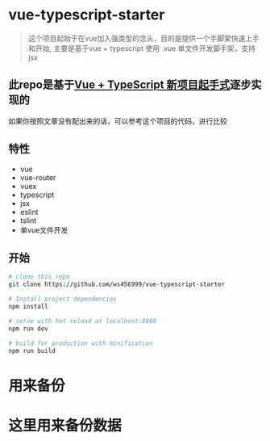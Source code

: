 # vue-typescript-starter

> 这个项目起始于在vue加入强类型的念头，目的是提供一个手脚架快速上手和开始, 主要是基于vue + typescript 使用 .vue 单文件开发脚手架，支持jsx

## 此repo是基于[Vue + TypeScript 新项目起手式](https://juejin.im/post/59f29d28518825549f7260b6)逐步实现的

如果你按照文章没有配出来的话，可以参考这个项目的代码，进行比较

## 特性
- vue
- vue-router
- vuex
- typescript
- jsx
- eslint
- tslint
- 单vue文件开发

## 开始

``` bash
# clone this repo
git clone https://github.com/ws456999/vue-typescript-starter

# Install project dependencies
npm install

# serve with hot reload at localhost:8080
npm run dev

# build for production with minification
npm run build

```
# 用来备份

# 这里用来备份数据

